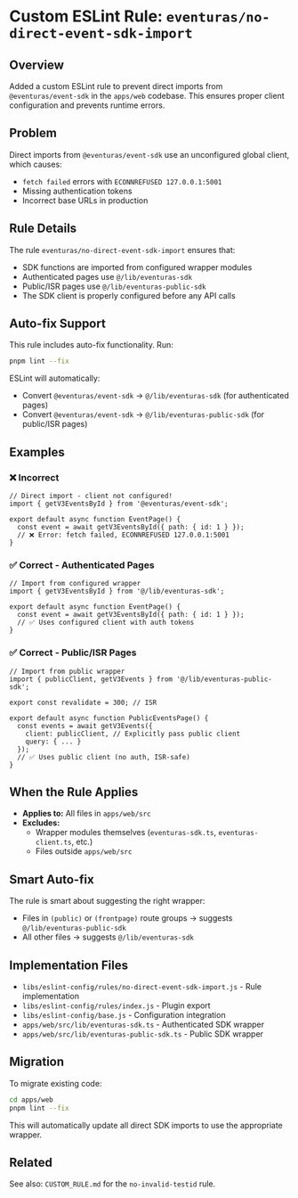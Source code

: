 # Custom ESLint Rule: `eventuras/no-direct-event-sdk-import`

## Overview

Added a custom ESLint rule to prevent direct imports from `@eventuras/event-sdk` in the `apps/web` codebase. This ensures proper client configuration and prevents runtime errors.

## Problem

Direct imports from `@eventuras/event-sdk` use an unconfigured global client, which causes:

- `fetch failed` errors with `ECONNREFUSED 127.0.0.1:5001`
- Missing authentication tokens
- Incorrect base URLs in production

## Rule Details

The rule `eventuras/no-direct-event-sdk-import` ensures that:

- SDK functions are imported from configured wrapper modules
- Authenticated pages use `@/lib/eventuras-sdk`
- Public/ISR pages use `@/lib/eventuras-public-sdk`
- The SDK client is properly configured before any API calls

## Auto-fix Support

This rule includes auto-fix functionality. Run:

```bash
pnpm lint --fix
```

ESLint will automatically:

- Convert `@eventuras/event-sdk` → `@/lib/eventuras-sdk` (for authenticated pages)
- Convert `@eventuras/event-sdk` → `@/lib/eventuras-public-sdk` (for public/ISR pages)

## Examples

### ❌ Incorrect

```tsx
// Direct import - client not configured!
import { getV3EventsById } from '@eventuras/event-sdk';

export default async function EventPage() {
  const event = await getV3EventsById({ path: { id: 1 } });
  // ❌ Error: fetch failed, ECONNREFUSED 127.0.0.1:5001
}
```

### ✅ Correct - Authenticated Pages

```tsx
// Import from configured wrapper
import { getV3EventsById } from '@/lib/eventuras-sdk';

export default async function EventPage() {
  const event = await getV3EventsById({ path: { id: 1 } });
  // ✅ Uses configured client with auth tokens
}
```

### ✅ Correct - Public/ISR Pages

```tsx
// Import from public wrapper
import { publicClient, getV3Events } from '@/lib/eventuras-public-sdk';

export const revalidate = 300; // ISR

export default async function PublicEventsPage() {
  const events = await getV3Events({
    client: publicClient, // Explicitly pass public client
    query: { ... }
  });
  // ✅ Uses public client (no auth, ISR-safe)
}
```

## When the Rule Applies

- **Applies to:** All files in `apps/web/src`
- **Excludes:**
  - Wrapper modules themselves (`eventuras-sdk.ts`, `eventuras-client.ts`, etc.)
  - Files outside `apps/web/src`

## Smart Auto-fix

The rule is smart about suggesting the right wrapper:

- Files in `(public)` or `(frontpage)` route groups → suggests `@/lib/eventuras-public-sdk`
- All other files → suggests `@/lib/eventuras-sdk`

## Implementation Files

- `libs/eslint-config/rules/no-direct-event-sdk-import.js` - Rule implementation
- `libs/eslint-config/rules/index.js` - Plugin export
- `libs/eslint-config/base.js` - Configuration integration
- `apps/web/src/lib/eventuras-sdk.ts` - Authenticated SDK wrapper
- `apps/web/src/lib/eventuras-public-sdk.ts` - Public SDK wrapper

## Migration

To migrate existing code:

```bash
cd apps/web
pnpm lint --fix
```

This will automatically update all direct SDK imports to use the appropriate wrapper.

## Related

See also: `CUSTOM_RULE.md` for the `no-invalid-testid` rule.
